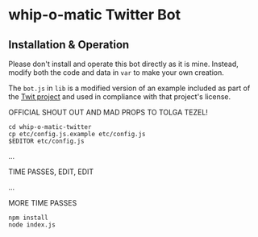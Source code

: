 # whip-o-matic Twitter Bot

##  Installation & Operation

Please don't install and operate this bot directly as it is mine. Instead,
modify both the code and data in `var` to make your own creation.

The `bot.js` in `lib` is a modified version of an example included as part
of the [Twit project](https://github.com/ttezel/twit) and used in compliance
with that project's license.

OFFICIAL SHOUT OUT AND MAD PROPS TO TOLGA TEZEL!

```
cd whip-o-matic-twitter
cp etc/config.js.example etc/config.js
$EDITOR etc/config.js
```
...

TIME PASSES, EDIT, EDIT

...

MORE TIME PASSES

```
npm install
node index.js
```

